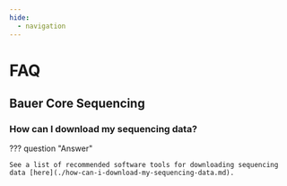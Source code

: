 ```yaml
---
hide:
  - navigation
---
```

# FAQ

## Bauer Core Sequencing

### How can I download my sequencing data?
??? question "Answer"

    See a list of recommended software tools for downloading sequencing data [here](./how-can-i-download-my-sequencing-data.md).